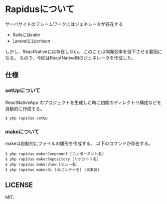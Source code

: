 # Rapidusについて
サーバサイドのフレームワークにはジェネレータが存在する
  - Railsにはrake
  - Laravelにはartisan

しかし、ReactNativeには存在しない。
このことは開発効率を低下させる要因になる。
なので、今回はReactNative用のジェネレータを作成した。

## 仕様

### setUpについて
ReactNativeApp のプロジェクトを生成した時に初期のディレクトリ構成などを自動的に作成する。

```
$ php rapidus setUp
```

### makeについて
makeは自動的にファイルの雛形を作成する。
以下のコマンドが存在する。

```
$ php rapidus make:Component [コンポーネント名]
$ php rapidus make:Repository [リポジトリ名]
$ php rapidus make:View [ビュー名]
$ php rapidus make:Di [diコンテナ名] (未実装)
```

## LICENSE
MIT.
